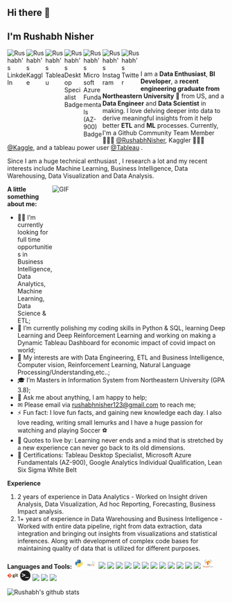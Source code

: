 ## Hi there 👋
## I'm **Rushabh Nisher**

<a href="http://www.linkedin.com/in/rushabh-nisher/">
  <img align="left" alt="Rushabh's LinkdeIn" width="44px" src="https://cdn.jsdelivr.net/npm/simple-icons@v3/icons/linkedin.svg" />
</a>
<a href="http://www.kaggle.com/rushabhnisher123">
  <img align="left" alt="Rushabh's Kaggle" width="44px" src="https://cdn.jsdelivr.net/npm/simple-icons@3.1.0/icons/kaggle.svg" />
</a>
<a href="https://public.tableau.com/profile/rushabh.jayesh.nisher#!/">
  <img align="left" alt="Rushabh's Tableau" width="44px" src="https://www.biztory.com/hubfs/4_tableau-512.png" />
</a>
<a href="https://www.youracclaim.com/badges/a06ccf0a-fa32-4cdf-a580-8cb48559262b/public_url">
  <img align="left" alt="Rushabh's Desktop Specialist Badge" width="44px" src="https://images.youracclaim.com/images/0abdbebb-07bd-4698-8d53-75bc075416df/TDS_png.png" />
</a>
<a href="https://www.youracclaim.com/badges/1bc0e324-ae44-46c9-863c-fb535258e8b3/public_url">
  <img align="left" alt="Rushabh's Microsoft Azure Fundamentals (AZ-900) Badge" width="44px" src="https://images.youracclaim.com/size/680x680/images/6a254dad-77e5-4e71-8049-94e5c7a15981/azure-fundamentals-600x600.png" />
</a>
<a href="https://www.instagram.com/now_whats_the_rush/?hl=en">
  <img align="left" alt="Rushabh's Instagram" width="44px" src="https://cdn.jsdelivr.net/npm/simple-icons@v3/icons/instagram.svg" />
</a>
<a href="https://twitter.com/nowwhatstherush">
  <img align="left" alt="Rushabh's Twitter" width="44px" src="http://cdn.onlinewebfonts.com/svg/img_146816.svg" />
</a>

<br />
<br />
<p></p>

I am a **Data Enthusiast**, **BI Developer**, a **recent engineering graduate from Northeastern University** 🚀 from US, and a **Data Engineer** and **Data Scientist** in making. I love delving deeper into data to derive meaningful insights from it help better **ETL** and **ML** processes. Currently, I'm a Github Community Team Member 👨🏻‍💻 [@RushabhNisher](https://github.com/RushabhNisher), Kaggler 👨🏽‍💻 [@Kaggle](http://www.kaggle.com/rushabhnisher123), and a tableau power user [@Tableau](https://public.tableau.com/profile/rushabh.jayesh.nisher#!/) . 

Since I am a huge technical enthusiast , I research a lot and my recent interests include Machine Learning, Business Intelligence, Data Warehousing, Data Visualization and Data Analysis.

  <img align="right" height="300" width="400" alt="GIF" src="https://remakelearning.org/wp-content/uploads/2020/01/122.gif" />

**A little something about me:**

- 👦‍💻 I’m currently looking for full time opportunities in Business Intelligence, Data Analytics, Machine Learning, Data Science & ETL;
- 🌱 I’m currently polishing my coding skills in Python & SQL, learning Deep Learning and Deep Reinforcement Learning and working on making a Dynamic Tableau Dashboard for economic impact of covid impact on world; 
- 🤔 My interests are with Data Engineering, ETL and Business Intelligence, Computer vision, Reinforcement Learning, Natural Language Processing/Understanding,etc..;
- 🎓 I’m Masters in Information System from Northeastern University (GPA 3.8);
- 💬 Ask me about anything, I am happy to help;
- ✉ Please email via rushabhnisher123@gmail.com to reach me;
- ⚡ Fun fact: I love fun facts, and gaining new knowledge each day. I also love reading, writing small lemurks and I have a huge passion for watching and playing Soccer ⚽
- 💭 Quotes to live by: Learning never ends and a mind that is stretched by a new experience can never go back to its old dimensions.
- 📜 Certifications: Tableau Desktop Specialist, Microsoft Azure Fundamentals (AZ-900), Google Analytics Individual Qualification, Lean Six Sigma White Belt


**Experience**
1) 2 years of experience in Data Analytics - Worked on Insight driven Analysis, Data Visualization, Ad hoc Reporting, Forecasting, Business Impact analysis.
2) 1+ years of experience in Data Warehousing and Business Intelligence - Worked with entire data pipeline, right from data extraction, data integration and bringing out insights from visualizations and statistical inferences. Along with development of complex code bases for maintaining quality of data that is utilized for different purposes.

**Languages and Tools:** 
<code><img height="25" src="https://raw.githubusercontent.com/github/explore/80688e429a7d4ef2fca1e82350fe8e3517d3494d/topics/python/python.png"></code>
<code><img height="25" src="https://raw.githubusercontent.com/github/explore/80688e429a7d4ef2fca1e82350fe8e3517d3494d/topics/mysql/mysql.png"></code>
<code><img height="25" src="https://cdn.educba.com/academy/wp-content/uploads/2019/02/T-SQL-Commands.jpg"></code>
<code><img height="25" src="https://www.logolynx.com/images/logolynx/9f/9f5380cdef9e98b0fb8791cac040287f.png"></code>
<code><img height="25" src="https://www.quest.com/community/cfs-filesystemfile/__key/communityserver-components-secureimagefileviewer/communityserver-blogs-components-weblogfiles-00-00-00-00-39/Slide2.JPG_2D00_1100x500x2.jpg?_=637219525519183603"></code>
<code><img height="25" src="https://banner2.cleanpng.com/20180320/qwq/kisspng-oracle-sql-developer-oracle-database-pl-sql-oracle-vector-sql-server-icon-5ab0cd69bc5833.9561526915215363617715.jpg"></code>
<code><img height="25" src="https://www.wintellect.com/wp-content/uploads/2020/02/azure1.png"></code>
<code><img height="25" src="https://upload.wikimedia.org/wikipedia/commons/thumb/9/97/Talend_logo.svg/1280px-Talend_logo.svg.png"></code>
<code><img height="25" src="https://www.sqlsplus.com/wp-content/uploads/2020/06/SSIS-SQL-Server-Integration-Services-Description-of-integration-services.jpg"></code>
<code><img height="25" src="https://www.k2e.com/wp-content/uploads/2018/12/Power-BI-Logo.png"></code>
<code><img height="25" src="https://community.idera.com/cfs-file/__key/communityserver-blogs-components-weblogfiles/00-00-00-03-31/8037.DataArchitect256x256.png"></code>
<code><img height="25" src="https://www.pngfind.com/pngs/m/653-6539775_google-analytics-logo-hd-png-download.png"></code>
<code><img height="25" src="https://cdn2.iconfinder.com/data/icons/artificial-intelligence-ai/64/openai-gym-Toolkit-algorithm-Reinforcement-Learning_-512.png"></code>
<code><img height="25" src="https://webassets.mongodb.com/_com_assets/cms/mongodb_logo1-76twgcu2dm.png"></code>
<code><img height="25" src="https://raw.githubusercontent.com/github/explore/80688e429a7d4ef2fca1e82350fe8e3517d3494d/topics/tensorflow/tensorflow.png"></code>
<code><img height="25" src="https://raw.githubusercontent.com/github/explore/80688e429a7d4ef2fca1e82350fe8e3517d3494d/topics/git/git.png"></code>
<code><img height="25" src="https://raw.githubusercontent.com/github/explore/80688e429a7d4ef2fca1e82350fe8e3517d3494d/topics/terminal/terminal.png"></code>
<code><img height="25" src="https://pytorch.org/assets/images/pytorch-logo.png"></code>
<code><img height="25" src="https://1000logos.net/wp-content/uploads/2020/08/Microsoft-Excel-Logo-1280x800.png"></code>
<code><img height="25" src="https://upload.wikimedia.org/wikipedia/commons/thumb/9/92/LaTeX_logo.svg/1599px-LaTeX_logo.svg.png"></code>


![Rushabh's github stats](https://github-readme-stats.vercel.app/api?username=RushabhNisher&show_icons=true&hide_border=true)
